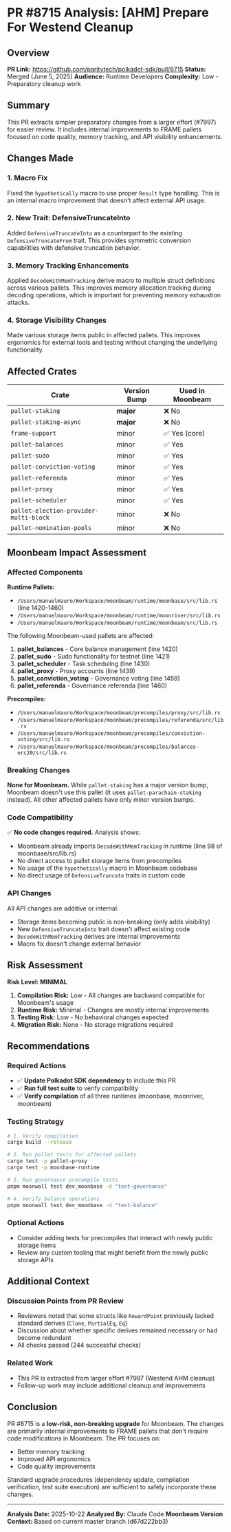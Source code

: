 # PR #8715 Analysis: [AHM] Prepare For Westend Cleanup

## Overview

**PR Link:** https://github.com/paritytech/polkadot-sdk/pull/8715
**Status:** Merged (June 5, 2025)
**Audience:** Runtime Developers
**Complexity:** Low - Preparatory cleanup work

## Summary

This PR extracts simpler preparatory changes from a larger effort (#7997) for easier review. It includes internal improvements to FRAME pallets focused on code quality, memory tracking, and API visibility enhancements.

## Changes Made

### 1. Macro Fix
Fixed the `hypothetically` macro to use proper `Result` type handling. This is an internal macro improvement that doesn't affect external API usage.

### 2. New Trait: DefensiveTruncateInto
Added `DefensiveTruncateInto` as a counterpart to the existing `DefensiveTruncateFrom` trait. This provides symmetric conversion capabilities with defensive truncation behavior.

### 3. Memory Tracking Enhancements
Applied `DecodeWithMemTracking` derive macro to multiple struct definitions across various pallets. This improves memory allocation tracking during decoding operations, which is important for preventing memory exhaustion attacks.

### 4. Storage Visibility Changes
Made various storage items public in affected pallets. This improves ergonomics for external tools and testing without changing the underlying functionality.

## Affected Crates

| Crate | Version Bump | Used in Moonbeam |
|-------|--------------|------------------|
| `pallet-staking` | **major** | ❌ No |
| `pallet-staking-async` | **major** | ❌ No |
| `frame-support` | minor | ✅ Yes (core) |
| `pallet-balances` | minor | ✅ Yes |
| `pallet-sudo` | minor | ✅ Yes |
| `pallet-conviction-voting` | minor | ✅ Yes |
| `pallet-referenda` | minor | ✅ Yes |
| `pallet-proxy` | minor | ✅ Yes |
| `pallet-scheduler` | minor | ✅ Yes |
| `pallet-election-provider-multi-block` | minor | ❌ No |
| `pallet-nomination-pools` | minor | ❌ No |

## Moonbeam Impact Assessment

### Affected Components

**Runtime Pallets:**
- `/Users/manuelmauro/Workspace/moonbeam/runtime/moonbase/src/lib.rs` (line 1420-1460)
- `/Users/manuelmauro/Workspace/moonbeam/runtime/moonriver/src/lib.rs`
- `/Users/manuelmauro/Workspace/moonbeam/runtime/moonbeam/src/lib.rs`

The following Moonbeam-used pallets are affected:
1. **pallet_balances** - Core balance management (line 1420)
2. **pallet_sudo** - Sudo functionality for testnet (line 1421)
3. **pallet_scheduler** - Task scheduling (line 1430)
4. **pallet_proxy** - Proxy accounts (line 1439)
5. **pallet_conviction_voting** - Governance voting (line 1459)
6. **pallet_referenda** - Governance referenda (line 1460)

**Precompiles:**
- `/Users/manuelmauro/Workspace/moonbeam/precompiles/proxy/src/lib.rs`
- `/Users/manuelmauro/Workspace/moonbeam/precompiles/referenda/src/lib.rs`
- `/Users/manuelmauro/Workspace/moonbeam/precompiles/conviction-voting/src/lib.rs`
- `/Users/manuelmauro/Workspace/moonbeam/precompiles/balances-erc20/src/lib.rs`

### Breaking Changes

**None for Moonbeam.** While `pallet-staking` has a major version bump, Moonbeam doesn't use this pallet (it uses `pallet-parachain-staking` instead). All other affected pallets have only minor version bumps.

### Code Compatibility

✅ **No code changes required.** Analysis shows:
- Moonbeam already imports `DecodeWithMemTracking` in runtime (line 98 of moonbase/src/lib.rs)
- No direct access to pallet storage items from precompiles
- No usage of the `hypothetically` macro in Moonbeam codebase
- No direct usage of `DefensiveTruncate` traits in custom code

### API Changes

All API changes are additive or internal:
- Storage items becoming public is non-breaking (only adds visibility)
- New `DefensiveTruncateInto` trait doesn't affect existing code
- `DecodeWithMemTracking` derives are internal improvements
- Macro fix doesn't change external behavior

## Risk Assessment

**Risk Level: MINIMAL**

1. **Compilation Risk:** Low - All changes are backward compatible for Moonbeam's usage
2. **Runtime Risk:** Minimal - Changes are mostly internal improvements
3. **Testing Risk:** Low - No behavioral changes expected
4. **Migration Risk:** None - No storage migrations required

## Recommendations

### Required Actions
- ✅ **Update Polkadot SDK dependency** to include this PR
- ✅ **Run full test suite** to verify compatibility
- ✅ **Verify compilation** of all three runtimes (moonbase, moonriver, moonbeam)

### Testing Strategy
```bash
# 1. Verify compilation
cargo build --release

# 2. Run pallet tests for affected pallets
cargo test -p pallet-proxy
cargo test -p moonbase-runtime

# 3. Run governance precompile tests
pnpm moonwall test dev_moonbase -d "test-governance"

# 4. Verify balance operations
pnpm moonwall test dev_moonbase -d "test-balance"
```

### Optional Actions
- Consider adding tests for precompiles that interact with newly public storage items
- Review any custom tooling that might benefit from the newly public storage APIs

## Additional Context

### Discussion Points from PR Review
- Reviewers noted that some structs like `RewardPoint` previously lacked standard derives (`Clone`, `PartialEq`, `Eq`)
- Discussion about whether specific derives remained necessary or had become redundant
- All checks passed (244 successful checks)

### Related Work
- This PR is extracted from larger effort #7997 (Westend AHM cleanup)
- Follow-up work may include additional cleanup and improvements

## Conclusion

PR #8715 is a **low-risk, non-breaking upgrade** for Moonbeam. The changes are primarily internal improvements to FRAME pallets that don't require code modifications in Moonbeam. The PR focuses on:
- Better memory tracking
- Improved API ergonomics
- Code quality improvements

Standard upgrade procedures (dependency update, compilation verification, test suite execution) are sufficient to safely incorporate these changes.

---

**Analysis Date:** 2025-10-22
**Analyzed By:** Claude Code
**Moonbeam Version Context:** Based on current master branch (d67d222bb3)
